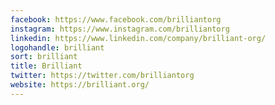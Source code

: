 ```yaml
---
facebook: https://www.facebook.com/brilliantorg
instagram: https://www.instagram.com/brilliantorg
linkedin: https://www.linkedin.com/company/brilliant-org/
logohandle: brilliant
sort: brilliant
title: Brilliant
twitter: https://twitter.com/brilliantorg
website: https://brilliant.org/
---
```

